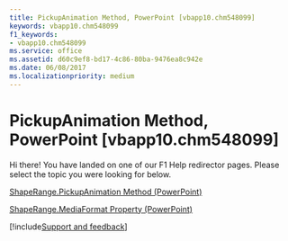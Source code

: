 ```yaml
---
title: PickupAnimation Method, PowerPoint [vbapp10.chm548099]
keywords: vbapp10.chm548099
f1_keywords:
- vbapp10.chm548099
ms.service: office
ms.assetid: d60c9ef8-bd17-4c86-80ba-9476ea8c942e
ms.date: 06/08/2017
ms.localizationpriority: medium
---
```



# PickupAnimation Method, PowerPoint [vbapp10.chm548099]

Hi there! You have landed on one of our F1 Help redirector pages. Please select the topic you were looking for below.

[ShapeRange.PickupAnimation Method (PowerPoint)](https://msdn.microsoft.com/library/13210009-1329-8c3e-01ce-459e1bcac88c%28Office.15%29.aspx)

[ShapeRange.MediaFormat Property (PowerPoint)](https://msdn.microsoft.com/library/d8c02203-9570-247c-d0c4-d823b349ad84%28Office.15%29.aspx)

[!include[Support and feedback](~/includes/feedback-boilerplate.md)]